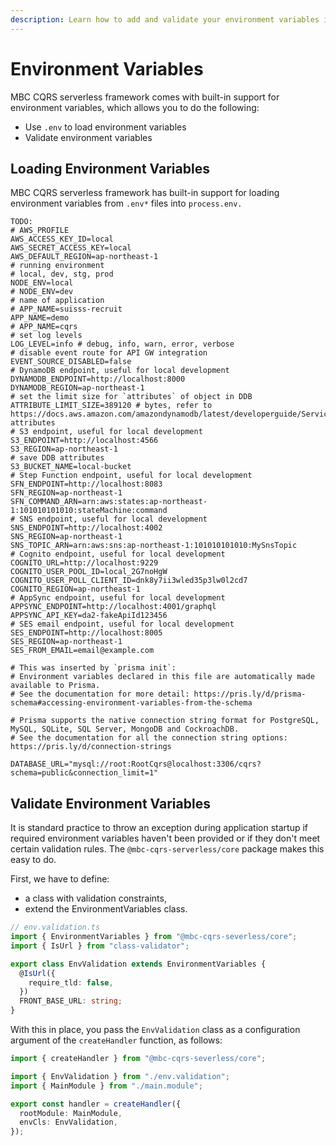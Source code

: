 ```yaml
---
description: Learn how to add and validate your environment variables in your application.
---
```


# Environment Variables

MBC CQRS serverless framework comes with built-in support for environment variables, which allows you to do the following:

- Use `.env` to load environment variables
- Validate environment variables

## Loading Environment Variables

MBC CQRS serverless framework has built-in support for loading environment variables from `.env*` files into `process.env.`

```
TODO:
# AWS_PROFILE
AWS_ACCESS_KEY_ID=local
AWS_SECRET_ACCESS_KEY=local
AWS_DEFAULT_REGION=ap-northeast-1
# running environment
# local, dev, stg, prod
NODE_ENV=local
# NODE_ENV=dev
# name of application
# APP_NAME=suisss-recruit
APP_NAME=demo
# APP_NAME=cqrs
# set log levels
LOG_LEVEL=info # debug, info, warn, error, verbose
# disable event route for API GW integration
EVENT_SOURCE_DISABLED=false
# DynamoDB endpoint, useful for local development
DYNAMODB_ENDPOINT=http://localhost:8000
DYNAMODB_REGION=ap-northeast-1
# set the limit size for `attributes` of object in DDB
ATTRIBUTE_LIMIT_SIZE=389120 # bytes, refer to https://docs.aws.amazon.com/amazondynamodb/latest/developerguide/ServiceQuotas.html#limits-attributes
# S3 endpoint, useful for local development
S3_ENDPOINT=http://localhost:4566
S3_REGION=ap-northeast-1
# save DDB attributes
S3_BUCKET_NAME=local-bucket
# Step Function endpoint, useful for local development
SFN_ENDPOINT=http://localhost:8083
SFN_REGION=ap-northeast-1
SFN_COMMAND_ARN=arn:aws:states:ap-northeast-1:101010101010:stateMachine:command
# SNS endpoint, useful for local development
SNS_ENDPOINT=http://localhost:4002
SNS_REGION=ap-northeast-1
SNS_TOPIC_ARN=arn:aws:sns:ap-northeast-1:101010101010:MySnsTopic
# Cognito endpoint, useful for local development
COGNITO_URL=http://localhost:9229
COGNITO_USER_POOL_ID=local_2G7noHgW
COGNITO_USER_POLL_CLIENT_ID=dnk8y7ii3wled35p3lw0l2cd7
COGNITO_REGION=ap-northeast-1
# AppSync endpoint, useful for local development
APPSYNC_ENDPOINT=http://localhost:4001/graphql
APPSYNC_API_KEY=da2-fakeApiId123456
# SES email endpoint, useful for local development
SES_ENDPOINT=http://localhost:8005
SES_REGION=ap-northeast-1
SES_FROM_EMAIL=email@example.com

# This was inserted by `prisma init`:
# Environment variables declared in this file are automatically made available to Prisma.
# See the documentation for more detail: https://pris.ly/d/prisma-schema#accessing-environment-variables-from-the-schema

# Prisma supports the native connection string format for PostgreSQL, MySQL, SQLite, SQL Server, MongoDB and CockroachDB.
# See the documentation for all the connection string options: https://pris.ly/d/connection-strings

DATABASE_URL="mysql://root:RootCqrs@localhost:3306/cqrs?schema=public&connection_limit=1"
```

## Validate Environment Variables

It is standard practice to throw an exception during application startup if required environment variables haven't been provided or if they don't meet certain validation rules. The `@mbc-cqrs-serverless/core` package makes this easy to do.

First, we have to define:

- a class with validation constraints,
- extend the EnvironmentVariables class.

```ts
// env.validation.ts
import { EnvironmentVariables } from "@mbc-cqrs-severless/core";
import { IsUrl } from "class-validator";

export class EnvValidation extends EnvironmentVariables {
  @IsUrl({
    require_tld: false,
  })
  FRONT_BASE_URL: string;
}
```

With this in place, you pass the `EnvValidation` class as a configuration argument of the `createHandler` function, as follows:

```ts
import { createHandler } from "@mbc-cqrs-severless/core";

import { EnvValidation } from "./env.validation";
import { MainModule } from "./main.module";

export const handler = createHandler({
  rootModule: MainModule,
  envCls: EnvValidation,
});
```
